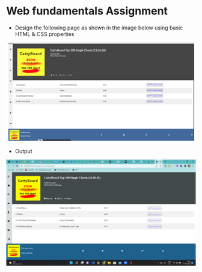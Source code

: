# Web fundamentals Assignment

* Design the following page as shown in the image below using basic HTML & CSS properties

<img src="./question.png" title="source: imgur.com" />

* Output 

<img src="./output.png" title="source: imgur.com" />

